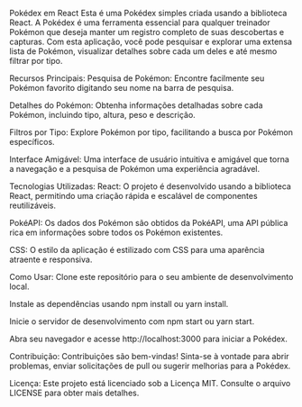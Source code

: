 Pokédex em React
Esta é uma Pokédex simples criada usando a biblioteca React. A Pokédex é uma ferramenta essencial para qualquer treinador Pokémon que deseja manter um registro completo de suas descobertas e capturas. Com esta aplicação, você pode pesquisar e explorar uma extensa lista de Pokémon, visualizar detalhes sobre cada um deles e até mesmo filtrar por tipo.

Recursos Principais:
Pesquisa de Pokémon: Encontre facilmente seu Pokémon favorito digitando seu nome na barra de pesquisa.

Detalhes do Pokémon: Obtenha informações detalhadas sobre cada Pokémon, incluindo tipo, altura, peso e descrição.

Filtros por Tipo: Explore Pokémon por tipo, facilitando a busca por Pokémon específicos.

Interface Amigável: Uma interface de usuário intuitiva e amigável que torna a navegação e a pesquisa de Pokémon uma experiência agradável.

Tecnologias Utilizadas:
React: O projeto é desenvolvido usando a biblioteca React, permitindo uma criação rápida e escalável de componentes reutilizáveis.

PokéAPI: Os dados dos Pokémon são obtidos da PokéAPI, uma API pública rica em informações sobre todos os Pokémon existentes.

CSS: O estilo da aplicação é estilizado com CSS para uma aparência atraente e responsiva.

Como Usar:
Clone este repositório para o seu ambiente de desenvolvimento local.

Instale as dependências usando npm install ou yarn install.

Inicie o servidor de desenvolvimento com npm start ou yarn start.

Abra seu navegador e acesse http://localhost:3000 para iniciar a Pokédex.

Contribuição:
Contribuições são bem-vindas! Sinta-se à vontade para abrir problemas, enviar solicitações de pull ou sugerir melhorias para a Pokédex.

Licença:
Este projeto está licenciado sob a Licença MIT. Consulte o arquivo LICENSE para obter mais detalhes.

